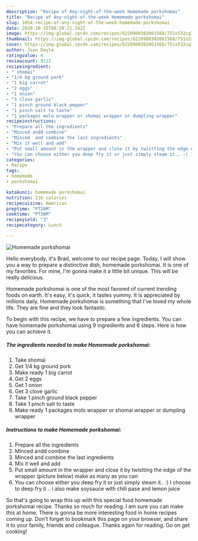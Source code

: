 ```yaml
---
description: "Recipe of Any-night-of-the-week Homemade porkshomai"
title: "Recipe of Any-night-of-the-week Homemade porkshomai"
slug: 1054-recipe-of-any-night-of-the-week-homemade-porkshomai
date: 2020-10-15T08:29:21.342Z
image: https://img-global.cpcdn.com/recipes/6220900302061568/751x532cq70/homemade-porkshomai-recipe-main-photo.jpg
thumbnail: https://img-global.cpcdn.com/recipes/6220900302061568/751x532cq70/homemade-porkshomai-recipe-main-photo.jpg
cover: https://img-global.cpcdn.com/recipes/6220900302061568/751x532cq70/homemade-porkshomai-recipe-main-photo.jpg
author: Jean Doyle
ratingvalue: 4
reviewcount: 9122
recipeingredient:
- " shomai"
- "1/4 kg ground pork"
- "1 big carrot"
- "2 eggs"
- "1 onion"
- "3 clove garlic"
- "1 pinch ground black pepper"
- "1 pinch salt to taste"
- "1 packages molo wrapper or shomai wrapper or dumpling wrapper"
recipeinstructions:
- "Prepare all the ingredients"
- "Minced andd combine"
- "Minced  and combine the last ingredients"
- "Mix it well and add"
- "Put small amount in the wrapper and close it by twistting the edge of the wrapper (picture below) make as many as you can"
- "You can choose either you deep fry it or just simply steam it.. :) I choose to deep fry it .. i also make soysauce with chili pase and lemon juice"
categories:
- Recipe
tags:
- homemade
- porkshomai

katakunci: homemade porkshomai 
nutrition: 216 calories
recipecuisine: American
preptime: "PT20M"
cooktime: "PT30M"
recipeyield: "3"
recipecategory: Lunch

---
```



![Homemade porkshomai](https://img-global.cpcdn.com/recipes/6220900302061568/751x532cq70/homemade-porkshomai-recipe-main-photo.jpg)

Hello everybody, it's Brad, welcome to our recipe page. Today, I will show you a way to prepare a distinctive dish, homemade porkshomai. It is one of my favorites. For mine, I'm gonna make it a little bit unique. This will be really delicious.



Homemade porkshomai is one of the most favored of current trending foods on earth. It's easy, it's quick, it tastes yummy. It is appreciated by millions daily. Homemade porkshomai is something that I've loved my whole life. They are fine and they look fantastic.


To begin with this recipe, we have to prepare a few ingredients. You can have homemade porkshomai using 9 ingredients and 6 steps. Here is how you can achieve it.

<!--inarticleads1-->

##### The ingredients needed to make Homemade porkshomai:

1. Take  shomai
1. Get 1/4 kg ground pork
1. Make ready 1 big carrot
1. Get 2 eggs
1. Get 1 onion
1. Get 3 clove garlic
1. Take 1 pinch ground black pepper
1. Take 1 pinch salt to taste
1. Make ready 1 packages molo wrapper or shomai wrapper or dumpling wrapper




<!--inarticleads2-->

##### Instructions to make Homemade porkshomai:

1. Prepare all the ingredients
1. Minced andd combine
1. Minced  and combine the last ingredients
1. Mix it well and add
1. Put small amount in the wrapper and close it by twistting the edge of the wrapper (picture below) make as many as you can
1. You can choose either you deep fry it or just simply steam it.. :) I choose to deep fry it .. i also make soysauce with chili pase and lemon juice




So that's going to wrap this up with this special food homemade porkshomai recipe. Thanks so much for reading. I am sure you can make this at home. There is gonna be more interesting food in home recipes coming up. Don't forget to bookmark this page on your browser, and share it to your family, friends and colleague. Thanks again for reading. Go on get cooking!
